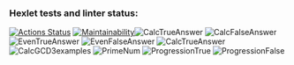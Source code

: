 ### Hexlet tests and linter status:
[![Actions Status](https://github.com/TelAndr/java-project-61/actions/workflows/hexlet-check.yml/badge.svg)](https://github.com/TelAndr/java-project-61/actions)
[![Maintainability](https://api.codeclimate.com/v1/badges/51bb753be572f00c42c0/maintainability)](https://codeclimate.com/github/TelAndr/java-project-61/maintainability)![CalcTrueAnswer](https://github.com/TelAndr/java-project-61/assets/157233257/698acd0f-c117-4ca5-820a-7e1351d35884)
![CalcFalseAnswer](https://github.com/TelAndr/java-project-61/assets/157233257/c4923a17-7743-4486-bbe0-6b5294c29aeb)
![EvenTrueAnswer](https://github.com/TelAndr/java-project-61/assets/157233257/0f66e355-b2cd-4fd0-a386-268ecabc70da)
![EvenFalseAnswer](https://github.com/TelAndr/java-project-61/assets/157233257/6973b8aa-979f-4c0c-94ab-490da784185c)
![CalcTrueAnswer](https://github.com/TelAndr/java-project-61/assets/157233257/35f3fdc8-8a2d-4c2c-a3c4-31a91e0ab724)
![CalcGCD3examples](https://github.com/TelAndr/java-project-61/assets/157233257/774a247d-57a7-466b-98a7-23a95f80b240)
![PrimeNum](https://github.com/TelAndr/java-project-61/assets/157233257/fec3adb3-e258-4df0-9abe-448d8a2c61ba)
![ProgressionTrue](https://github.com/TelAndr/java-project-61/assets/157233257/86ad3503-59cc-413b-a4d1-5367effc5239)
![ProgressionFalse](https://github.com/TelAndr/java-project-61/assets/157233257/cfdce07b-747f-42e4-8b99-e3fbd860a5ef)
